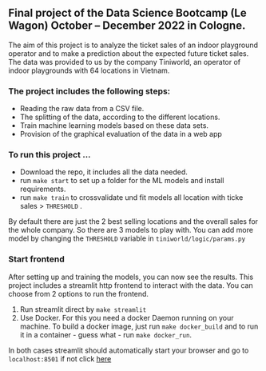 ## Final project of the Data Science Bootcamp (Le Wagon) October – December 2022 in Cologne.

The aim of this project is to analyze the ticket sales of an indoor playground operator and to make a prediction about the expected future ticket sales. The data was provided to us by the company Tiniworld, an operator of indoor playgrounds with 64 locations in Vietnam.

### The project includes the following steps:
-	Reading the raw data from a CSV file.
-	The splitting of the data, according to the different locations.
-	Train machine learning models based on these data sets.
-	Provision of the graphical evaluation of the data in a web app

### To run this project ...
- Download the repo, it includes all the data needed.
- run `make start` to set up a folder for the ML models and install requirements.
- run `make train` to crossvalidate und fit models all location with ticke sales > `THRESHOLD` .


By default there are just the 2 best selling locations and the overall sales for the whole company. So there are 3 models to play with.
You can add more model by changing the `THRESHOLD` variable in `tiniworld/logic/params.py`

### Start frontend
After setting up and training the models, you can now see the results.
This project includes a streamlit http frontend to interact with the data.
You can choose from 2 options to run the frontend.

1.  Run streamlit direct by `make streamlit`
2.  Use Docker. For this you need a docker Daemon running on your machine. To build a docker image, just run `make docker_build` and to run it in a container - guess what - run `make docker_run`.

In both cases streamlit should automatically start your browser and go to `localhost:8501` if not click [here](http://localhost:8501)
